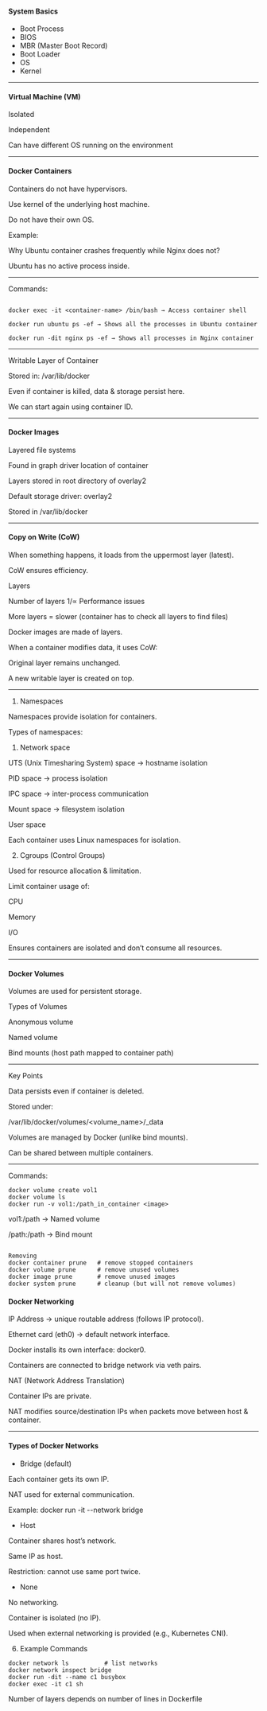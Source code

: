 #### System Basics
- Boot Process
- BIOS
- MBR (Master Boot Record)
- Boot Loader
- OS
- Kernel

------
#### Virtual Machine (VM)

Isolated

Independent

Can have different OS running on the environment

-------

#### Docker Containers

Containers do not have hypervisors.

Use kernel of the underlying host machine.

Do not have their own OS.

Example:

Why Ubuntu container crashes frequently while Nginx does not?

Ubuntu has no active process inside.

--------

Commands:
```

docker exec -it <container-name> /bin/bash → Access container shell

docker run ubuntu ps -ef → Shows all the processes in Ubuntu container

docker run -dit nginx ps -ef → Shows all processes in Nginx container
````
--------------
Writable Layer of Container

Stored in: /var/lib/docker

Even if container is killed, data & storage persist here.

We can start again using container ID.

------

#### Docker Images

Layered file systems

Found in graph driver location of container

Layers stored in root directory of overlay2

Default storage driver: overlay2

Stored in /var/lib/docker

----------


#### Copy on Write (CoW)

When something happens, it loads from the uppermost layer (latest).

CoW ensures efficiency.

Layers

Number of layers 1/∝ Performance issues

More layers = slower (container has to check all layers to find files)

Docker images are made of layers.

When a container modifies data, it uses CoW:

Original layer remains unchanged.

A new writable layer is created on top.



---------

1. Namespaces

Namespaces provide isolation for containers.

Types of namespaces:

1) Network space

UTS (Unix Timesharing System) space → hostname isolation

PID space → process isolation

IPC space → inter-process communication

Mount space → filesystem isolation

User space

Each container uses Linux namespaces for isolation.

2) Cgroups (Control Groups)

Used for resource allocation & limitation.

Limit container usage of:

CPU

Memory

I/O

Ensures containers are isolated and don’t consume all resources.

------
#### Docker Volumes

Volumes are used for persistent storage.

Types of Volumes

Anonymous volume

Named volume

Bind mounts (host path mapped to container path)

-----

Key Points

Data persists even if container is deleted.

Stored under:

/var/lib/docker/volumes/<volume_name>/_data


Volumes are managed by Docker (unlike bind mounts).

Can be shared between multiple containers.

-----

Commands:

```
docker volume create vol1
docker volume ls
docker run -v vol1:/path_in_container <image>
```

vol1:/path → Named volume

/path:/path → Bind mount

```

Removing
docker container prune   # remove stopped containers
docker volume prune      # remove unused volumes
docker image prune       # remove unused images
docker system prune      # cleanup (but will not remove volumes)
````


#### Docker Networking


IP Address → unique routable address (follows IP protocol).

Ethernet card (eth0) → default network interface.

Docker installs its own interface: docker0.

Containers are connected to bridge network via veth pairs.

NAT (Network Address Translation)

Container IPs are private.

NAT modifies source/destination IPs when packets move between host & container.

-------

#### Types of Docker Networks

- Bridge (default)

Each container gets its own IP.

NAT used for external communication.

Example: docker run -it --network bridge <image>

- Host

Container shares host’s network.

Same IP as host.

Restriction: cannot use same port twice.

- None

No networking.

Container is isolated (no IP).

Used when external networking is provided (e.g., Kubernetes CNI).

6. Example Commands
 ```
docker network ls          # list networks
docker network inspect bridge
docker run -dit --name c1 busybox
docker exec -it c1 sh
```
Number of layers depends on number of lines in Dockerfile
